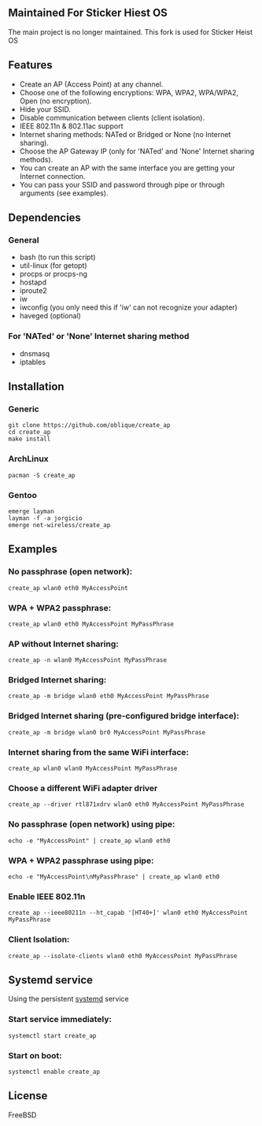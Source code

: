 ## Maintained For Sticker Hiest OS

The main project is no longer maintained.  This fork is used for Sticker Heist OS

## Features

* Create an AP (Access Point) at any channel.
* Choose one of the following encryptions: WPA, WPA2, WPA/WPA2, Open (no encryption).
* Hide your SSID.
* Disable communication between clients (client isolation).
* IEEE 802.11n & 802.11ac support
* Internet sharing methods: NATed or Bridged or None (no Internet sharing).
* Choose the AP Gateway IP (only for 'NATed' and 'None' Internet sharing methods).
* You can create an AP with the same interface you are getting your Internet connection.
* You can pass your SSID and password through pipe or through arguments (see examples).


## Dependencies

### General

* bash (to run this script)
* util-linux (for getopt)
* procps or procps-ng
* hostapd
* iproute2
* iw
* iwconfig (you only need this if 'iw' can not recognize your adapter)
* haveged (optional)

### For 'NATed' or 'None' Internet sharing method

* dnsmasq
* iptables


## Installation

### Generic
    git clone https://github.com/oblique/create_ap
    cd create_ap
    make install

### ArchLinux
    pacman -S create_ap

### Gentoo
    emerge layman
    layman -f -a jorgicio
    emerge net-wireless/create_ap

## Examples
### No passphrase (open network):
    create_ap wlan0 eth0 MyAccessPoint

### WPA + WPA2 passphrase:
    create_ap wlan0 eth0 MyAccessPoint MyPassPhrase

### AP without Internet sharing:
    create_ap -n wlan0 MyAccessPoint MyPassPhrase

### Bridged Internet sharing:
    create_ap -m bridge wlan0 eth0 MyAccessPoint MyPassPhrase

### Bridged Internet sharing (pre-configured bridge interface):
    create_ap -m bridge wlan0 br0 MyAccessPoint MyPassPhrase

### Internet sharing from the same WiFi interface:
    create_ap wlan0 wlan0 MyAccessPoint MyPassPhrase

### Choose a different WiFi adapter driver
    create_ap --driver rtl871xdrv wlan0 eth0 MyAccessPoint MyPassPhrase

### No passphrase (open network) using pipe:
    echo -e "MyAccessPoint" | create_ap wlan0 eth0

### WPA + WPA2 passphrase using pipe:
    echo -e "MyAccessPoint\nMyPassPhrase" | create_ap wlan0 eth0

### Enable IEEE 802.11n
    create_ap --ieee80211n --ht_capab '[HT40+]' wlan0 eth0 MyAccessPoint MyPassPhrase

### Client Isolation:
    create_ap --isolate-clients wlan0 eth0 MyAccessPoint MyPassPhrase

## Systemd service
Using the persistent [systemd](https://wiki.archlinux.org/index.php/systemd#Basic_systemctl_usage) service
### Start service immediately:
    systemctl start create_ap

### Start on boot:
    systemctl enable create_ap


## License
FreeBSD


[linux-wifi-hotspot]: https://github.com/lakinduakash/linux-wifi-hotspot
[linux-router]: https://github.com/garywill/linux-router
